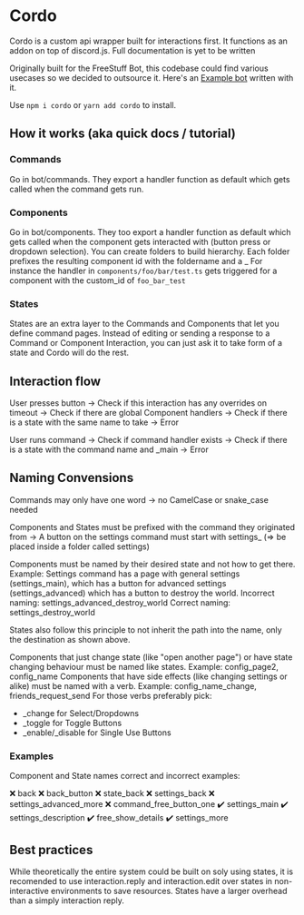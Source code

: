 # Cordo

Cordo is a custom api wrapper built for interactions first. It functions as an addon on top of discord.js. Full documentation is yet to be written

Originally built for the FreeStuff Bot, this codebase could find various usecases so we decided to outsource it. Here's an [Example bot](https://github.com/Maanex/cordo-example-bot) written with it.

Use `npm i cordo` or `yarn add cordo` to install.


## How it works (aka quick docs / tutorial)

### Commands

Go in bot/commands. They export a handler function as default which gets called when the command gets run.

### Components

Go in bot/components. They too export a handler function as default which gets called when the component gets interacted with (button press or dropdown selection).
You can create folders to build hierarchy. Each folder prefixes the resulting component id with the foldername and a _
For instance the handler in `components/foo/bar/test.ts` gets triggered for a component with the custom_id of `foo_bar_test`

### States

States are an extra layer to the Commands and Components that let you define command pages. Instead of editing or sending a response to a Command or Component Interaction, you can just ask it to take form of a state and Cordo will do the rest.

## Interaction flow

User presses button -> Check if this interaction has any overrides on timeout -> Check if there are global Component handlers -> Check if there is a state with the same name to take -> Error

User runs command -> Check if command handler exists -> Check if there is a state with the command name and _main -> Error

## Naming Convensions

Commands may only have one word -> no CamelCase or snake_case needed

Components and States must be prefixed with the command they originated from -> A button on the settings command must start with settings_ (=> be placed inside a folder called settings)

Components must be named by their desired state and not how to get there. Example: Settings command has a page with general settings (settings_main), which has a button for advanced settings (settings_advanced) which has a button to destroy the world.
Incorrect naming: settings_advanced_destroy_world
Correct naming: settings_destroy_world

States also follow this principle to not inherit the path into the name, only the destination as shown above.

Components that just change state (like "open another page") or have state changing behaviour must be named like states. Example: config_page2, config_name
Components that have side effects (like changing settings or alike) must be named with a verb. Example: config_name_change, friends_request_send
For those verbs preferably pick:
* _change for Select/Dropdowns
* _toggle for Toggle Buttons
* _enable/_disable for Single Use Buttons

### Examples

Component and State names correct and incorrect examples:

❌ back
❌ back_button
❌ state_back
❌ settings_back
❌ settings_advanced_more
❌ command_free_button_one
✔️ settings_main
✔️ settings_description
✔️ free_show_details
✔️ settings_more

## Best practices

While theoretically the entire system could be built on soly using states, it is recomended to use interaction.reply and interaction.edit over states in non-interactive environments to save resources. States have a larger overhead than a simply interaction reply.
